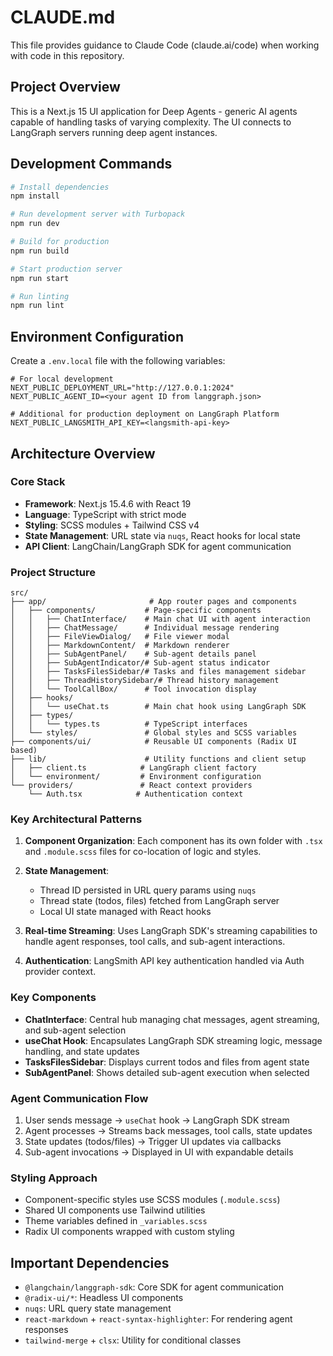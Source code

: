 # CLAUDE.md

This file provides guidance to Claude Code (claude.ai/code) when working with code in this repository.

## Project Overview

This is a Next.js 15 UI application for Deep Agents - generic AI agents capable of handling tasks of varying complexity. The UI connects to LangGraph servers running deep agent instances.

## Development Commands

```bash
# Install dependencies
npm install

# Run development server with Turbopack
npm run dev

# Build for production
npm run build

# Start production server
npm run start

# Run linting
npm run lint
```

## Environment Configuration

Create a `.env.local` file with the following variables:

```env
# For local development
NEXT_PUBLIC_DEPLOYMENT_URL="http://127.0.0.1:2024"
NEXT_PUBLIC_AGENT_ID=<your agent ID from langgraph.json>

# Additional for production deployment on LangGraph Platform
NEXT_PUBLIC_LANGSMITH_API_KEY=<langsmith-api-key>
```

## Architecture Overview

### Core Stack
- **Framework**: Next.js 15.4.6 with React 19
- **Language**: TypeScript with strict mode
- **Styling**: SCSS modules + Tailwind CSS v4
- **State Management**: URL state via `nuqs`, React hooks for local state
- **API Client**: LangChain/LangGraph SDK for agent communication

### Project Structure

```
src/
├── app/                       # App router pages and components
│   ├── components/           # Page-specific components
│   │   ├── ChatInterface/    # Main chat UI with agent interaction
│   │   ├── ChatMessage/      # Individual message rendering
│   │   ├── FileViewDialog/   # File viewer modal
│   │   ├── MarkdownContent/  # Markdown renderer
│   │   ├── SubAgentPanel/    # Sub-agent details panel
│   │   ├── SubAgentIndicator/# Sub-agent status indicator
│   │   ├── TasksFilesSidebar/# Tasks and files management sidebar
│   │   ├── ThreadHistorySidebar/# Thread history management
│   │   └── ToolCallBox/      # Tool invocation display
│   ├── hooks/
│   │   └── useChat.ts        # Main chat hook using LangGraph SDK
│   ├── types/
│   │   └── types.ts          # TypeScript interfaces
│   └── styles/               # Global styles and SCSS variables
├── components/ui/            # Reusable UI components (Radix UI based)
├── lib/                      # Utility functions and client setup
│   ├── client.ts            # LangGraph client factory
│   └── environment/         # Environment configuration
└── providers/               # React context providers
    └── Auth.tsx            # Authentication context
```

### Key Architectural Patterns

1. **Component Organization**: Each component has its own folder with `.tsx` and `.module.scss` files for co-location of logic and styles.

2. **State Management**: 
   - Thread ID persisted in URL query params using `nuqs`
   - Thread state (todos, files) fetched from LangGraph server
   - Local UI state managed with React hooks

3. **Real-time Streaming**: Uses LangGraph SDK's streaming capabilities to handle agent responses, tool calls, and sub-agent interactions.

4. **Authentication**: LangSmith API key authentication handled via Auth provider context.

### Key Components

- **ChatInterface**: Central hub managing chat messages, agent streaming, and sub-agent selection
- **useChat Hook**: Encapsulates LangGraph SDK streaming logic, message handling, and state updates
- **TasksFilesSidebar**: Displays current todos and files from agent state
- **SubAgentPanel**: Shows detailed sub-agent execution when selected

### Agent Communication Flow

1. User sends message → `useChat` hook → LangGraph SDK stream
2. Agent processes → Streams back messages, tool calls, state updates
3. State updates (todos/files) → Trigger UI updates via callbacks
4. Sub-agent invocations → Displayed in UI with expandable details

### Styling Approach

- Component-specific styles use SCSS modules (`.module.scss`)
- Shared UI components use Tailwind utilities
- Theme variables defined in `_variables.scss`
- Radix UI components wrapped with custom styling

## Important Dependencies

- `@langchain/langgraph-sdk`: Core SDK for agent communication
- `@radix-ui/*`: Headless UI components
- `nuqs`: URL query state management
- `react-markdown` + `react-syntax-highlighter`: For rendering agent responses
- `tailwind-merge` + `clsx`: Utility for conditional classes